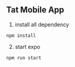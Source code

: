 ## Tat Mobile App

1. install all dependency
```
npm install
```

2. start expo
```
npm run start
```

